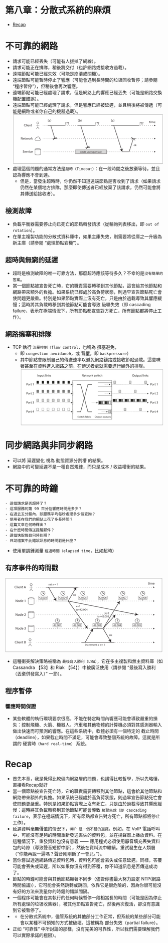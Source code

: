 # 第八章：分散式系統的麻煩

- [Recap](#Recap)

# 不可靠的網路
- 請求可能已經丟失（可能有人拔掉了網線）。
- 請求可能正在排隊，稍後將交付（也許網路或接收方過載）。
- 遠端節點可能已經失效（可能是崩潰或關機）。
- 遠端節點可能暫時停止了響應（可能會遇到長時間的垃圾回收暫停；請參閱 “程序暫停”），但稍後會再次響應。
- 遠端節點可能已經處理了請求，但是網路上的響應已經丟失（可能是網路交換機配置錯誤）。
- 遠端節點可能已經處理了請求，但是響應已經被延遲，並且稍後將被傳遞（可能是網路或者你自己的機器過載）。
![img.png](img.png)
- 處理這個問題的通常方法是`超時（Timeout）`：在一段時間之後放棄等待，並且認為響應不會到達。
  - 但是，當發生超時時，你仍然不知道遠端節點是否收到了請求（如果請求仍然在某個地方排隊，那麼即使傳送者已經放棄了該請求，仍然可能會將其傳送給接收者）。
## 檢測故障
- 負載平衡器需要停止向已死亡的節點轉發請求（從輪詢列表移出，即 `out of rotation`）。
- 在單主複製功能的分散式資料庫中，如果主庫失效，則需要將從庫之一升級為新主庫（請參閱 “處理節點宕機”）。
## 超時與無窮的延遲
- 超時是檢測故障的唯一可靠方法，那麼超時應該等待多久？不幸的是`沒有簡單的答案`。
- 當一個節點被宣告死亡時，它的職責需要轉移到其他節點，這會給其他節點和網路帶來額外的負擔。如果系統已經處於高負荷狀態，則過早宣告節點死亡會使問題更嚴重。特別是如果節點實際上沒有死亡，只是由於過載導致其響應緩慢；這時將其負載轉移到其他節點可能會導致 級聯失效（即 cascading failure，表示在極端情況下，所有節點都宣告對方死亡，所有節點都將停止工作）。
## 網路擁塞和排隊
- TCP 執行 `流量控制（flow control`，也稱為 擁塞避免，
  - 即 `congestion avoidanc`e，或 背壓，即 `backpressure`）
  - 其中節點會限制自己的傳送速率以避免網路鏈路或接收節點過載。這意味著甚至在資料進入網路之前，在傳送者處就需要進行額外的排隊。
![img_1.png](img_1.png)

# 同步網路與非同步網路
- 可以將 延遲變化 視為 動態資源分割槽 的結果。
- 網路中的可變延遲不是一種自然規律，而只是成本 / 收益權衡的結果。

# 不可靠的時鐘
```
- 這個請求是否超時了？
- 這項服務的第 99 百分位響應時間是多少？
- 在過去五分鐘內，該服務平均每秒處理多少個查詢？
- 使用者在我們的網站上花了多長時間？
- 這篇文章在何時釋出？
- 在什麼時間傳送提醒郵件？
- 這個快取條目何時到期？
- 日誌檔案中此錯誤訊息的時間戳是什麼？
```
- 使用單調鍾測量 `經過時間（elapsed time`，比如超時）
## 有序事件的時間戳
![img_2.png](img_2.png)
- 這種衝突解決策略被稱為 `最後寫入勝利（LWW）`，它在多主複製和無主資料庫（如 Cassandra 【53】和 Riak 【54】）中被廣泛使用（請參閱 “最後寫入勝利（丟棄併發寫入）” 一節）。
## 程序暫停
### 響應時間保證
- 某些軟體的執行環境要求很高，不能在特定時間內響應可能會導致嚴重的損失：控制飛機、火箭、機器人、汽車和其他物體的計算機必須對其感測器輸入做出快速而可預測的響應。在這些系統中，軟體必須有一個特定的 截止時間（deadline），如果截止時間不滿足，可能會導致整個系統的故障。這就是所謂的 硬實時`（hard real-time）` 系統。
# Recap

- 首先本章，我是覺得比較偏向網路層的問題，也講得比較哲學，所以先略懂，直接看Recap就好
- 當一個節點被宣告死亡時，它的職責需要轉移到其他節點，這會給其他節點和網路帶來額外的負擔。如果系統已經處於高負荷狀態，則過早宣告節點死亡會使問題更嚴重。特別是如果節點實際上沒有死亡，只是由於過載導致其響應緩慢；這時將其負載轉移到其他節點可能會導致 `級聯失效（即 cascading failure`，表示在極端情況下，所有節點都宣告對方死亡，所有節點都將停止工作）。
- 延遲資料毫無價值的情況下，`UDP 是一個不錯的選擇`。例如，在 VoIP 電話呼叫中，可能沒有足夠的時間重新發送丟失的資料包，並在揚聲器上播放資料。在這種情況下，重發資料包沒有意義 —— 應用程式必須使用靜音填充丟失資料包的時隙（導致聲音短暫中斷），然後在資料流中繼續。重試發生在人類層（“你能再說一遍嗎？聲音剛剛斷了一會兒。”）。
- 當你嘗試透過網路傳送資料包時，資料包可能會丟失或任意延遲。同樣，答覆可能會丟失或延遲，所以如果你沒有得到答覆，你不知道訊息是否傳送成功了。 
- 節點的時鐘可能會與其他節點顯著不同步（儘管你盡最大努力設定 NTP(網路時間協議)），它可能會突然跳轉或跳回，依靠它是很危險的，因為你很可能沒有好的方法來測量你的時鐘的錯誤間隔。 
- 一個程序可能會在其執行的任何時候暫停一段相當長的時間（可能是因為停止所有處理的垃圾收集器），被其他節點宣告死亡，然後再次復活，卻沒有意識到它被暫停了。
- - 在分散式系統中，儘管系統的其他部分工作正常，但系統的某些部分可能會以某種不可預知的方式被破壞。這被稱為 部分失效（partial failure）。
- 正如 “可靠性” 中所討論的那樣，沒有完美的可靠性，所以我們需要理解我們可以實際承諾的極限）。


